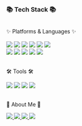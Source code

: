<!--
**abkorc33/abkorc33** is a ✨ _special_ ✨ repository because its `README.md` (this file) appears on your GitHub profile.

Here are some ideas to get you started:

- 🔭 I’m currently working on ...
- 🌱 I’m currently learning ...
- 👯 I’m looking to collaborate on ...
- 🤔 I’m looking for help with ...
- 💬 Ask me about ...
- 📫 How to reach me: ...
- 😄 Pronouns: ...
- ⚡ Fun fact: ...
-->
<h3>📚 Tech Stack 📚</h3>
<br>
✨ Platforms & Languages ✨
<div>
<br>
<img src="https://img.shields.io/badge/JAVA-007396?style=flat&logo=Java&logoColor=white"/>
<img src="https://img.shields.io/badge/Spring-6DB33F?style=flat&logo=Spring&logoColor=white"/>
<img src="https://img.shields.io/badge/jQuery-0769AD?style=flat&logo=jQuery&logoColor=white"/>
<img src="https://img.shields.io/badge/MySQL-4479A1?style=flat&logo=MySQL&logoColor=white"/>
<img src="https://img.shields.io/badge/Bootstrap-7952B3?style=flat&logo=Bootstrap&logoColor=white"/>
<img src="https://img.shields.io/badge/AWS-232F3E?style=flat&logo=Amazon AWS&logoColor=white"/>
<br>
<img src="https://img.shields.io/badge/ReactNative-61DAFB?style=flat&logo=React&logoColor=white"/>
<img src="https://img.shields.io/badge/HTML5-E34F26?style=flat&logo=HTML5&logoColor=white"/>
<img src="https://img.shields.io/badge/css-1572B6?style=flat&logo=CSS3&logoColor=white"/>
<img src="https://img.shields.io/badge/JavaScript-F7DF1E?style=flat&logo=Javascript&logoColor=white"/>
<img src="https://img.shields.io/badge/TypeScript-3178C6?style=flat&logo=TypeScript&logoColor=white"/>
<br>
<br>
</div>

🛠️ Tools 🛠️
<div>
<img src="https://img.shields.io/badge/Tomcat-F8DC75?style=flat&logo=Apache Tomcat&logoColor=white"/>
<img src="https://img.shields.io/badge/Visual Studio Code-007ACC?style=style=flat&logo=Visual Studio Code&logoColor=white"/>
<img src="https://img.shields.io/badge/GitHub-181717?style=style=flat&logo=GitHub&logoColor=white"/>
<img src="https://img.shields.io/badge/Git-F05032?style=style=flat&logo=Git&logoColor=white"/>
<br>
<br>
</div>

🌱 About Me 🌱
<div>
   <a href="https://www.notion.so/Kim-Su-Hyeon-1b636ef425024d29a5ec9668f4438ee1">
    <img src="https://img.shields.io/badge/Portfolio-EE4353?style=style=flat&logo=Notion&logoColor=white"/>
  </a>
  <a href="https://abkorc33.tistory.com/">
    <img src="https://img.shields.io/badge/Blog-09B3AF?style=style=flat&logo=Storyblok&logoColor=white"/>
  </a>
  <a href="https://google.com/">
    <img src="https://img.shields.io/badge/Gmail-EA4335?style=style=flat&logo=Gmail&logoColor=white"/>
  </a>
  <a href="https://github.com/abkorc33">
    <img src="https://img.shields.io/badge/GitHub-181717?style=style=flat&logo=GitHub&logoColor=white"/>
  </a>
</div>
